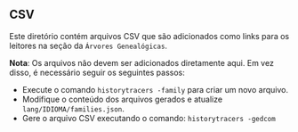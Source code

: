 ## CSV

Este diretório contém arquivos CSV que são adicionados como links para os leitores na seção da `Árvores Genealógicas`.

**Nota**: Os arquivos não devem ser adicionados diretamente aqui. Em vez disso, é necessário seguir os seguintes passos:

- Execute o comando `historytracers -family` para criar um novo arquivo.
- Modifique o conteúdo dos arquivos gerados e atualize `lang/IDIOMA/families.json`.
- Gere o arquivo CSV executando o comando: `historytracers -gedcom`
